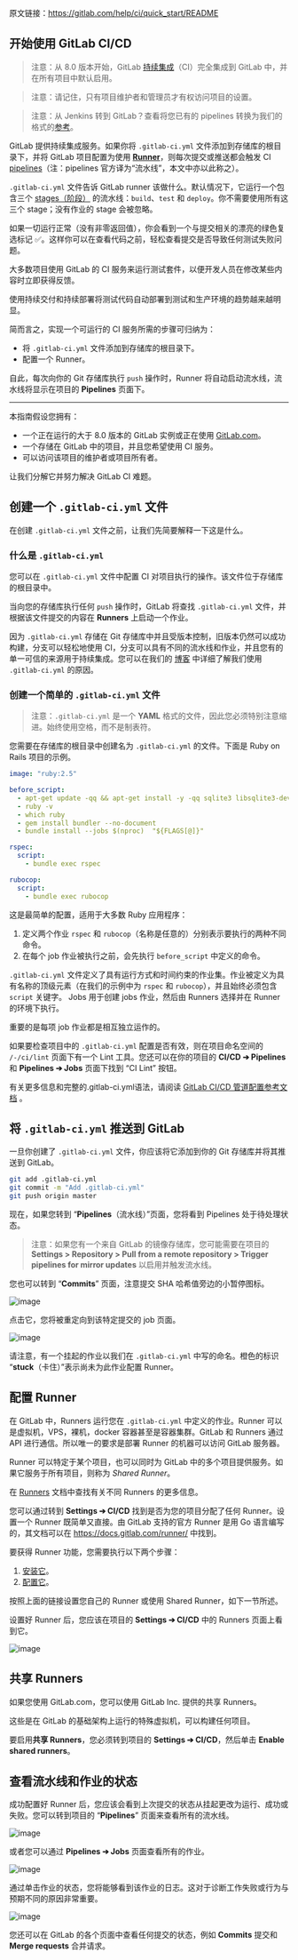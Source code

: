 原文链接：<https://gitlab.com/help/ci/quick_start/README>

## 开始使用 GitLab CI/CD

> 注意：从 8.0 版本开始，GitLab [持续集成](https://about.gitlab.com/product/continuous-integration/)（CI）完全集成到 GitLab 中，并在所有项目中默认启用。

> 注意：请记住，只有项目维护者和管理员才有权访问项目的设置。

> 注意：从 Jenkins 转到 GitLab？查看将您已有的 pipelines 转换为我们的格式的[参考](https://docs.gitlab.com/ce/ci/jenkins/index.html)。

GitLab 提供持续集成服务。如果你将 `.gitlab-ci.yml` 文件添加到存储库的根目录下，并将 GitLab 项目配置为使用 [**Runner**](https://docs.gitlab.com/ce/ci/runners/README.html)，则每次提交或推送都会触发 CI [pipelines](https://gitlab.com/help/ci/pipelines.md)（注：pipelines 官方译为“流水线”，本文中亦以此称之）。

`.gitlab-ci.yml` 文件告诉 GitLab runner 该做什么。默认情况下，它运行一个包含三个 [stages（阶段）](https://gitlab.com/help/ci/yaml/README.md#stages) 的流水线：`build`、`test` 和 `deploy`。你不需要使用所有这三个 stage；没有作业的 stage 会被忽略。

如果一切运行正常（没有非零返回值），你会看到一个与提交相关的漂亮的绿色复选标记 ✅。这样你可以在查看代码之前，轻松查看提交是否导致任何测试失败问题。

大多数项目使用 GitLab 的 CI 服务来运行测试套件，以便开发人员在修改某些内容时立即获得反馈。

使用持续交付和持续部署将测试代码自动部署到测试和生产环境的趋势越来越明显。

简而言之，实现一个可运行的 CI 服务所需的步骤可归纳为：

* 将 `.gitlab-ci.yml` 文件添加到存储库的根目录下。
* 配置一个 Runner。

自此，每次向你的 Git 存储库执行 `push` 操作时，Runner 将自动启动流水线，流水线将显示在项目的 **Pipelines** 页面下。

---

本指南假设您拥有：

* 一个正在运行的大于 8.0 版本的 GitLab 实例或正在使用 [GitLab.com](https://gitlab.com/)。
* 一个存储在 GitLab 中的项目，并且您希望使用 CI 服务。
* 可以访问该项目的维护者或项目所有者。

让我们分解它并努力解决 GitLab CI 难题。

## 创建一个 `.gitlab-ci.yml` 文件

在创建 `.gitlab-ci.yml` 文件之前，让我们先简要解释一下这是什么。

### 什么是 `.gitlab-ci.yml`

您可以在 `.gitlab-ci.yml` 文件中配置 CI 对项目执行的操作。该文件位于存储库的根目录中。

当向您的存储库执行任何 `push` 操作时，GitLab 将查找 `.gitlab-ci.yml` 文件，并根据该文件提交的内容在 **Runners** 上启动一个作业。

因为 `.gitlab-ci.yml` 存储在 Git 存储库中并且受版本控制，旧版本仍然可以成功构建，分支可以轻松地使用 CI，分支可以具有不同的流水线和作业，并且您有的单一可信的来源用于持续集成。您可以在我们的 [博客](https://about.gitlab.com/2015/05/06/why-were-replacing-gitlab-ci-jobs-with-gitlab-ci-dot-yml/) 中详细了解我们使用 `.gitlab-ci.yml` 的原因。

### 创建一个简单的 `.gitlab-ci.yml` 文件

> 注意：`.gitlab-ci.yml` 是一个 **YAML** 格式的文件，因此您必须特别注意缩进。始终使用空格，而不是制表符。

您需要在存储库的根目录中创建名为 `.gitlab-ci.yml` 的文件。下面是 Ruby on Rails 项目的示例。

```yaml
image: "ruby:2.5"

before_script:
  - apt-get update -qq && apt-get install -y -qq sqlite3 libsqlite3-dev nodejs
  - ruby -v
  - which ruby
  - gem install bundler --no-document
  - bundle install --jobs $(nproc)  "${FLAGS[@]}"

rspec:
  script:
    - bundle exec rspec

rubocop:
  script:
    - bundle exec rubocop
```

这是最简单的配置，适用于大多数 Ruby 应用程序：

1. 定义两个作业 `rspec` 和 `rubocop`（名称是任意的）分别表示要执行的两种不同命令。
2. 在每个 job 作业被执行之前，会先执行 `before_script` 中定义的命令。

`.gitlab-ci.yml` 文件定义了具有运行方式和时间约束的作业集。作业被定义为具有名称的顶级元素（在我们的示例中为 `rspec` 和 `rubocop`），并且始终必须包含 `script` 关键字。 Jobs 用于创建 jobs 作业，然后由 Runners 选择并在 Runner 的环境下执行。

重要的是每项 job 作业都是相互独立运作的。

如果要检查项目中的 `.gitlab-ci.yml` 配置是否有效，则在项目命名空间的 `/-/ci/lint` 页面下有一个 Lint 工具。您还可以在你的项目的 **CI/CD ➔ Pipelines** 和 **Pipelines ➔ Jobs** 页面下找到 “CI Lint” 按钮。

有关更多信息和完整的.gitlab-ci.yml语法，请阅读 [GitLab CI/CD 管道配置参考文档](https://docs.gitlab.com/ce/ci/yaml/README.html) 。

## 将 `.gitlab-ci.yml` 推送到 GitLab

一旦你创建了 `.gitlab-ci.yml` 文件，你应该将它添加到你的 Git 存储库并将其推送到 GitLab。

```bash
git add .gitlab-ci.yml
git commit -m "Add .gitlab-ci.yml"
git push origin master
```

现在，如果您转到 “**Pipelines**（流水线）”页面，您将看到 Pipelines 处于待处理状态。

> 注意：如果您有一个来自 GitLab 的镜像存储库，您可能需要在项目的 **Settings > Repository > Pull from a remote repository > Trigger pipelines for mirror updates** 以启用并触发流水线。

您也可以转到 “**Commits**” 页面，注意提交 SHA 哈希值旁边的小暂停图标。

![image](https://upload-images.jianshu.io/upload_images/2648731-b47b1dc6d1b8d744.png?imageMogr2/auto-orient/strip%7CimageView2/2/w/1240)

点击它，您将被重定向到该特定提交的 job 页面。

![image](https://upload-images.jianshu.io/upload_images/2648731-d89d963d4a9c6fad.png?imageMogr2/auto-orient/strip%7CimageView2/2/w/1240)

请注意，有一个挂起的作业以我们在 `.gitlab-ci.yml` 中写的命名。橙色的标识 “**stuck**（卡住）”表示尚未为此作业配置 Runner。


## 配置 Runner

在 GitLab 中，Runners 运行您在 `.gitlab-ci.yml` 中定义的作业。Runner 可以是虚拟机，VPS，裸机，docker 容器甚至是容器集群。GitLab 和 Runners 通过 API 进行通信。所以唯一的要求是部署 Runner 的机器可以访问 GitLab 服务器。

Runner 可以特定于某个项目，也可以同时为 GitLab 中的多个项目提供服务。如果它服务于所有项目，则称为 *Shared Runner*。

在 [Runners](https://docs.gitlab.com/ce/ci/runners/README.html) 文档中查找有关不同 Runners 的更多信息。

您可以通过转到 **Settings ➔ CI/CD** 找到是否为您的项目分配了任何 Runner。设置一个 Runner 既简单又直接。由 GitLab 支持的官方 Runner 是用 Go 语言编写的，其文档可以在 <https://docs.gitlab.com/runner/> 中找到。

要获得 Runner 功能，您需要执行以下两个步骤：

1. [安装它](https://docs.gitlab.com/runner/install/)。
2. [配置它](https://docs.gitlab.com/ce/ci/runners/README.html#registering-a-specific-runner)。

按照上面的链接设置您自己的 Runner 或使用 Shared Runner，如下一节所述。

设置好 Runner 后，您应该在项目的 **Settings ➔ CI/CD** 中的 Runners 页面上看到它。

![image](https://upload-images.jianshu.io/upload_images/2648731-9a6c5bf5f9fb7349.png?imageMogr2/auto-orient/strip%7CimageView2/2/w/1240)

## 共享 Runners

如果您使用 GitLab.com，您可以使用 GitLab Inc. 提供的共享 Runners。

这些是在 GitLab 的基础架构上运行的特殊虚拟机，可以构建任何项目。

要启用**共享 Runners**，您必须转到项目的 **Settings ➔ CI/CD**，然后单击 **Enable shared runners**。

## 查看流水线和作业的状态

成功配置好 Runner 后，您应该会看到上次提交的状态从挂起更改为运行、成功或失败。您可以转到项目的 “**Pipelines**” 页面来查看所有的流水线。

![image](https://upload-images.jianshu.io/upload_images/2648731-2f83ce51c65699f0.png?imageMogr2/auto-orient/strip%7CimageView2/2/w/1240)

或者您可以通过 **Pipelines ➔ Jobs** 页面查看所有的作业。

![image](https://upload-images.jianshu.io/upload_images/2648731-0eb959b942644684.png?imageMogr2/auto-orient/strip%7CimageView2/2/w/1240)

通过单击作业的状态，您将能够看到该作业的日志。这对于诊断工作失败或行为与预期不同的原因非常重要。

![image](https://upload-images.jianshu.io/upload_images/2648731-ce51ab23f01040bf.png?imageMogr2/auto-orient/strip%7CimageView2/2/w/1240)

您还可以在 GitLab 的各个页面中查看任何提交的状态，例如 **Commits** 提交和 **Merge requests** 合并请求。










